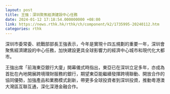 ```yaml
---
layout: post
title: 王強：深圳聚焦經濟建設中心任務
date: 2024-01-12 17:18:54.000000000 +08:00
link: https://news.rthk.hk/rthk/ch/component/k2/1735995-20240112.htm
categories: rthk
---
```


深圳市委常委、統戰部部長王強表示，今年是實現十四五規劃的重要一年，深圳會聚焦經濟建設的中心任務，加快建設更具全球影響力的經濟中心城市和現代化大都市。

王強出席「前海東亞銀行大廈」開幕儀式時指出，東亞已在深圳立足多年，亦成為首批在內地開展跨境理財服務的銀行，期望東亞能繼續發揮跨境聯動、開放合作的協同優勢，加強產品和業務模式創新，帶更多全球投資者到深圳投資，推動粵港澳大灣區互聯互通，深化深港金融合作。
